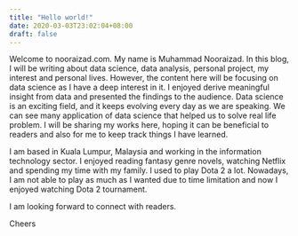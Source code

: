 ```yaml
---
title: "Hello world!"
date: 2020-03-03T23:02:04+08:00
draft: false
---
```


Welcome to nooraizad.com. My name is Muhammad Nooraizad. In this blog, I will be writing about data science, data analysis, personal project, my interest and personal lives. However, the content here will be focusing on data science as I have a deep interest in it. I enjoyed derive meaningful insight from data and presented the findings to the audience. Data science is an exciting field, and it keeps evolving every day as we are speaking. We can see many application of data science that helped us to solve real life problem. I will be sharing my works here, hoping it can be beneficial to readers and also for me to keep track things I have learned. 

I am based in Kuala Lumpur, Malaysia and working in the information technology sector. I enjoyed reading fantasy genre novels, watching Netflix and spending my time with my family. I used to play Dota 2 a lot. Nowadays, I am not able to play as much as I wanted due to time limitation and now I enjoyed watching Dota 2 tournament. 

I am looking forward to connect with readers. 

Cheers


